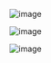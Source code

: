![image](https://github.com/web-god/bg-color-switcher/assets/132649294/e409228f-06f8-4978-b0c5-902c984ad423)

![image](https://github.com/web-god/bg-color-switcher/assets/132649294/b85466c8-1a11-46e4-ab17-6194e3d90a88)

![image](https://github.com/web-god/bg-color-switcher/assets/132649294/331e9dd8-b981-4313-ac35-771bca440421)



